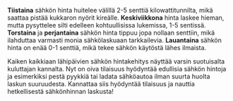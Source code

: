 **Tiistaina** sähkön hinta huitelee välillä 2-5 senttiä kilowattitunnilta, mikä saattaa pistää kukkaron nyörit kireälle. **Keskiviikkona** hinta laskee hieman, mutta pysyttelee silti edelleen kohtuullisissa lukemissa, 1-5 sentissä. **Torstaina** ja **perjantaina** sähkön hinta tippuu jopa nollaan senttiin, mikä ilahduttaa varmasti monia sähkölaskuaan tarkkailevia. **Lauantaina** sähkön hinta on enää 0-1 senttiä, mikä tekee sähkön käytöstä lähes ilmaista.

Kaiken kaikkiaan lähipäivien sähkön hintakehitys näyttää varsin suotuisalta kuluttajan kannalta. Nyt on oiva tilaisuus hyödyntää edullisia sähkön hintoja ja esimerkiksi pestä pyykkiä tai ladata sähköautoa ilman suurta huolta laskun suuruudesta. Kannattaa siis hyödyntää tilaisuus ja nauttia hetkellisestä sähkönhinnan laskusta!